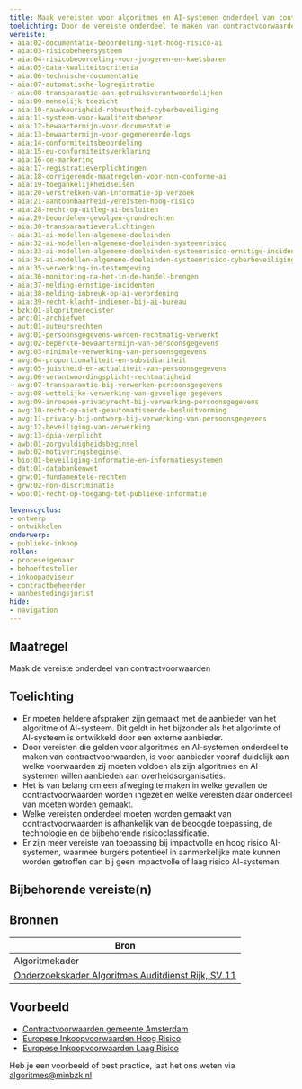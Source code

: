 ```yaml
---
title: Maak vereisten voor algoritmes en AI-systemen onderdeel van contractvoorwaarden
toelichting: Door de vereiste onderdeel te maken van contractvoorwaarden, is het voor aanbieders vooraf duidelijk waar zij aan moeten voldoen. 
vereiste: 
- aia:02-documentatie-beoordeling-niet-hoog-risico-ai
- aia:03-risicobeheersysteem
- aia:04-risicobeoordeling-voor-jongeren-en-kwetsbaren
- aia:05-data-kwaliteitscriteria
- aia:06-technische-documentatie
- aia:07-automatische-logregistratie
- aia:08-transparantie-aan-gebruiksverantwoordelijken
- aia:09-menselijk-toezicht
- aia:10-nauwkeurigheid-robuustheid-cyberbeveiliging
- aia:11-systeem-voor-kwaliteitsbeheer
- aia:12-bewaartermijn-voor-documentatie
- aia:13-bewaartermijn-voor-gegenereerde-logs
- aia:14-conformiteitsbeoordeling
- aia:15-eu-conformiteitsverklaring
- aia:16-ce-markering
- aia:17-registratieverplichtingen
- aia:18-corrigerende-maatregelen-voor-non-conforme-ai
- aia:19-toegankelijkheidseisen
- aia:20-verstrekken-van-informatie-op-verzoek
- aia:21-aantoonbaarheid-vereisten-hoog-risico
- aia:28-recht-op-uitleg-ai-besluiten
- aia:29-beoordelen-gevolgen-grondrechten
- aia:30-transparantieverplichtingen
- aia:31-ai-modellen-algemene-doeleinden
- aia:32-ai-modellen-algemene-doeleinden-systeemrisico
- aia:33-ai-modellen-algemene-doeleinden-systeemrisico-ernstige-incidenten
- aia:34-ai-modellen-algemene-doeleinden-systeemrisico-cyberbeveiliging
- aia:35-verwerking-in-testomgeving
- aia:36-monitoring-na-het-in-de-handel-brengen
- aia:37-melding-ernstige-incidenten
- aia:38-melding-inbreuk-op-ai-verordening
- aia:39-recht-klacht-indienen-bij-ai-bureau
- bzk:01-algoritmeregister
- arc:01-archiefwet
- aut:01-auteursrechten
- avg:01-persoonsgegevens-worden-rechtmatig-verwerkt
- avg:02-beperkte-bewaartermijn-van-persoonsgegevens
- avg:03-minimale-verwerking-van-persoonsgegevens
- avg:04-proportionaliteit-en-subsidiariteit
- avg:05-juistheid-en-actualiteit-van-persoonsgegevens
- avg:06-verantwoordingsplicht-rechtmatigheid
- avg:07-transparantie-bij-verwerken-persoonsgegevens
- avg:08-wettelijke-verwerking-van-gevoelige-gegevens
- avg:09-inroepen-privacyrecht-bij-verwerking-persoonsgegevens
- avg:10-recht-op-niet-geautomatiseerde-besluitvorming
- avg:11-privacy-bij-ontwerp-bij-verwerking-van-persoonsgegevens
- avg:12-beveiliging-van-verwerking
- avg:13-dpia-verplicht
- awb:01-zorgvuldigheidsbeginsel
- awb:02-motiveringsbeginsel
- bio:01-beveiliging-informatie-en-informatiesystemen
- dat:01-databankenwet
- grw:01-fundamentele-rechten
- grw:02-non-discriminatie
- woo:01-recht-op-toegang-tot-publieke-informatie

levenscyclus: 
- ontwerp
- ontwikkelen
onderwerp: 
- publieke-inkoop
rollen:
- proceseigenaar
- behoeftesteller
- inkoopadviseur
- contractbeheerder
- aanbestedingsjurist
hide:
- navigation
---
```


<!-- Let op! onderstaande regel met 'tags' niet weghalen! Deze maakt automatisch de knopjes op basis van de metadata  -->
<!-- tags -->

## Maatregel
<!-- Vul hier een omschrijving in van wat deze maatregel inhoudt. -->
Maak de vereiste onderdeel van contractvoorwaarden 

## Toelichting
<!-- Geef hier een toelichting van deze maatregel -->
- Er moeten heldere afspraken zijn gemaakt met de aanbieder van het algoritme of AI-systeem. Dit geldt in het bijzonder als het algorimte of AI-systeem is ontwikkeld door een externe aanbieder.
- Door vereisten die gelden voor algoritmes en AI-systemen onderdeel te maken van contractvoorwaarden, is voor aanbieder vooraf duidelijk aan welke voorwaarden zij moeten voldoen als zijn algoritmes en AI-systemen willen aanbieden aan overheidsorganisaties.
- Het is van belang om een afweging te maken in welke gevallen de contractvoorwaarden worden ingezet en welke vereisten daar onderdeel van moeten worden gemaakt.
- Welke vereisten onderdeel moeten worden gemaakt van contractvoorwaarden is afhankelijk van de beoogde toepassing, de technologie en de bijbehorende risicoclassificatie.
- Er zijn meer vereiste van toepassing bij impactvolle en hoog risico AI-systemen, waarmee burgers potentieel in aanmerkelijke mate kunnen worden getroffen dan bij geen impactvolle of laag risico AI-systemen. 

## Bijbehorende vereiste(n)
<!-- Hier volgt een lijst met vereisten op basis van de in de metadata ingevulde vereiste -->

<!-- Let op! onderstaande regel met 'list_vereisten_on_maatregelen_page' niet weghalen! Deze maakt automatisch een lijst van bijbehorende verseisten op basis van de metadata  -->
<!-- list_vereisten_on_maatregelen_page -->

## Bronnen 
<!-- Vul hier de relevante bronnen in voor deze maatregel -->

| Bron                        |
|-----------------------------|
| Algoritmekader |  
| [Onderzoekskader Algoritmes Auditdienst Rijk, SV.11](https://www.rijksoverheid.nl/documenten/rapporten/2023/07/11/onderzoekskader-algoritmes-adr-2023)| | Algoritmekader | 


## Voorbeeld
<!-- Voeg hier een voorbeeld toe, door er bijvoorbeeld naar te verwijzen -->
- [Contractvoorwaarden gemeente Amsterdam](https://www.amsterdam.nl/innovatie/digitalisering-technologie/algoritmen-ai/contractvoorwaarden-algoritmen/)
- [Europese Inkoopvoorwaarden Hoog Risico](https://public-buyers-community.ec.europa.eu/sites/default/files/2023-10/AI_Procurement_Clauses_template_High_Risk%20NL.pdf) 
- [Europese Inkoopvoorwaarden Laag Risico](https://public-buyers-community.ec.europa.eu/sites/default/files/2023-10/AI_Procurement_Clauses_Template_NON_HIGH_RISK_NL.pdf)


Heb je een voorbeeld of best practice, laat het ons weten via [algoritmes@minbzk.nl](mailto:algoritmes@minbzk.nl)
